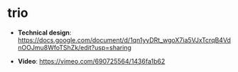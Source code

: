 # trio

* __Technical design__: https://docs.google.com/document/d/1qn1yyDRt_wgoX7ia5VJxTcrqB4VdnOOJmu8WfoTShZk/edit?usp=sharing

* __Video__: https://vimeo.com/690725564/1436fa1b62
